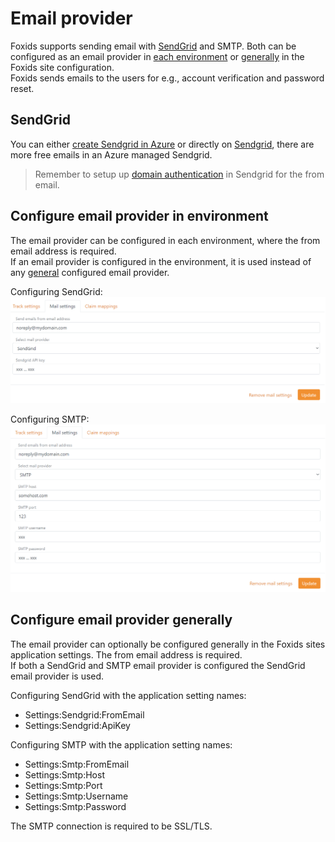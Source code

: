 ﻿# Email provider

Foxids supports sending email with [SendGrid](#sendgrid) and SMTP. Both can be configured as an email provider in [each environment](#configure-email-provider-in-environment) or [generally](#configure-email-provider-generally) in the Foxids site configuration.  
Foxids sends emails to the users for e.g., account verification and password reset.  

## SendGrid

You can either [create Sendgrid in Azure](https://docs.microsoft.com/en-us/azure/sendgrid-dotnet-how-to-send-email) or directly on [Sendgrid](https://Sendgrid.com), there are more free emails in an Azure managed Sendgrid.

> Remember to setup up [domain authentication](https://sendgrid.com/docs/ui/account-and-settings/how-to-set-up-domain-authentication/) in Sendgrid for the from email.

## Configure email provider in environment

The email provider can be configured in each environment, where the from email address is required.  
If an email provider is configured in the environment, it is used instead of any [general](#configure-email-provider-generally) configured email provider.

Configuring SendGrid:
![Foxids email provider - SendGrid](images/configure-email-provider-environment-sendgrid.png)

Configuring SMTP:
![Foxids email provider - SMTP](images/configure-email-provider-environment-smtp.png)

## Configure email provider generally

The email provider can optionally be configured generally in the Foxids sites application settings. The from email address is required.  
If both a SendGrid and SMTP email provider is configured the SendGrid email provider is used.

Configuring SendGrid with the application setting names:

- Settings:Sendgrid:FromEmail
- Settings:Sendgrid:ApiKey

Configuring SMTP with the application setting names:

- Settings:Smtp:FromEmail
- Settings:Smtp:Host
- Settings:Smtp:Port
- Settings:Smtp:Username
- Settings:Smtp:Password

The SMTP connection is required to be SSL/TLS.